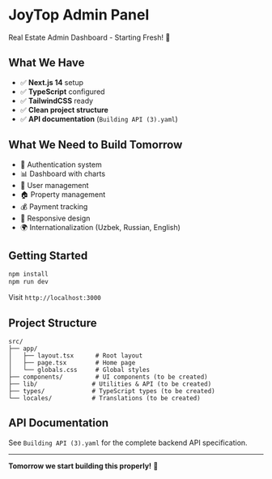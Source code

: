 # JoyTop Admin Panel

Real Estate Admin Dashboard - Starting Fresh! 🚀

## What We Have

- ✅ **Next.js 14** setup
- ✅ **TypeScript** configured
- ✅ **TailwindCSS** ready
- ✅ **Clean project structure**
- ✅ **API documentation** (`Building API (3).yaml`)

## What We Need to Build Tomorrow

- 🔐 Authentication system
- 📊 Dashboard with charts
- 👥 User management
- 🏠 Property management
- 💰 Payment tracking
- 📱 Responsive design
- 🌍 Internationalization (Uzbek, Russian, English)

## Getting Started

```bash
npm install
npm run dev
```

Visit `http://localhost:3000`

## Project Structure

```
src/
├── app/
│   ├── layout.tsx      # Root layout
│   ├── page.tsx        # Home page
│   └── globals.css     # Global styles
├── components/         # UI components (to be created)
├── lib/               # Utilities & API (to be created)
├── types/             # TypeScript types (to be created)
└── locales/           # Translations (to be created)
```

## API Documentation

See `Building API (3).yaml` for the complete backend API specification.

---

**Tomorrow we start building this properly!** 🎯

